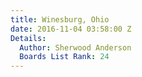 ```yaml
---
title: Winesburg, Ohio
date: 2016-11-04 03:58:00 Z
Details:
  Author: Sherwood Anderson
  Boards List Rank: 24
---
```


